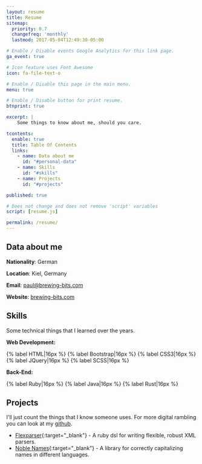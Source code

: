 ```yaml
---
layout: resume
title: Resume
sitemap:
  priority: 0.7
  changefreq: 'monthly'
  lastmod: 2017-05-04T12:49:30-05:00

# Enable / Disable events Google Analytics for this link page.
ga_event: true

# Icon feature uses Font Awesome
icon: fa-file-text-o

# Enable / Disable this page in the main menu.
menu: true

# Enable / Disable button for print resume.
btnprint: true

excerpt: |
    Some things to know about me, should you care.

tcontents:
  enable: true
  title: Table Of Contents
  links:
    - name: Data about me
      id: "#personal-data"
    - name: Skills
      id: "#skills"
    - name: Projects
      id: "#projects"

published: true

# Does not change and does not remove 'script' variables
script: [resume.js]

permalink: /resume/
---
```


## Data about me

**Nationality**: German

**Location**: Kiel, Germany

**Email**: [paul@brewing-bits.com](mailto:paul@brewing-bits.com)

**Website**: [brewing-bits.com](http://brewing-bits.com)



## Skills

Some technical things that I learned over the years.

**Web Development:**   

{% label HTML|16px %}
{% label Bootstrap|16px %}
{% label CSS3|16px %}
{% label JQuery|16px %}
{% label SCSS|16px %}


**Back-End:**

{% label Ruby|16px %}
{% label Java|16px %}
{% label Rust|16px %}


## Projects

I'll just count the things that I know someone uses. For more digital rambling
you can look at my [github](https://github.com/Haniyya).

* [Flexparser](http://github.com/lokalportal/flexparser){:target="_blank"} - A
    ruby dsl for writing flexible, robust XML parsers.
* [Noble Names](http://github.com/Haniyya/noble_names){:target="_blank"} - A
    library for correctly capitalizing names in different languages.
